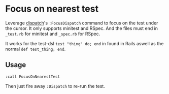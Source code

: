 # Focus on nearest test
Leverage [dispatch][dispatch]'s `:FocusDispatch` command to focus on the test
under the cursor. It only supports minitest and RSpec. And the files must end in
`_test.rb` for minitest and `_spec.rb` for RSpec.

It works for the test-dsl `test "thing" do; end` in found in Rails aswell as the
normal `def test_thing; end`.

[dispatch]: https://github.com/tpope/vim-dispatch

## Usage
```viml
:call FocusOnNearestTest
```

Then just fire away `:Dispatch` to re-run the test.
